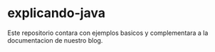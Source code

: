 # explicando-java
Este repositorio contara con ejemplos basicos y complementara a la documentacion de nuestro blog.

